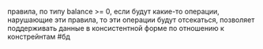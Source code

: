 правила, по типу balance >= 0, если будут какие-то операции, нарушающие эти правила, то эти операции будут отсекаться, позволяет поддерживать данные в консистентной форме по отношению к констрейнтам
#бд 